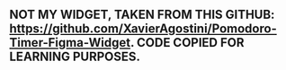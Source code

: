 ## NOT MY WIDGET, TAKEN FROM THIS GITHUB: https://github.com/XavierAgostini/Pomodoro-Timer-Figma-Widget. CODE COPIED FOR LEARNING PURPOSES.
